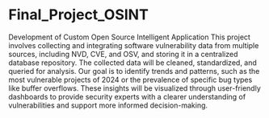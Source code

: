 # Final_Project_OSINT
Development of Custom Open Source Intelligent Application
This project involves collecting and integrating software vulnerability data from multiple sources, including NVD, CVE, and OSV, and storing it in a centralized database repository. The collected data will be cleaned, standardized, and queried for analysis. Our goal is to identify trends and patterns, such as the most vulnerable projects of 2024 or the prevalence of specific bug types like buffer overflows. These insights will be visualized through user-friendly dashboards to provide security experts with a clearer understanding of vulnerabilities and support more informed decision-making.
